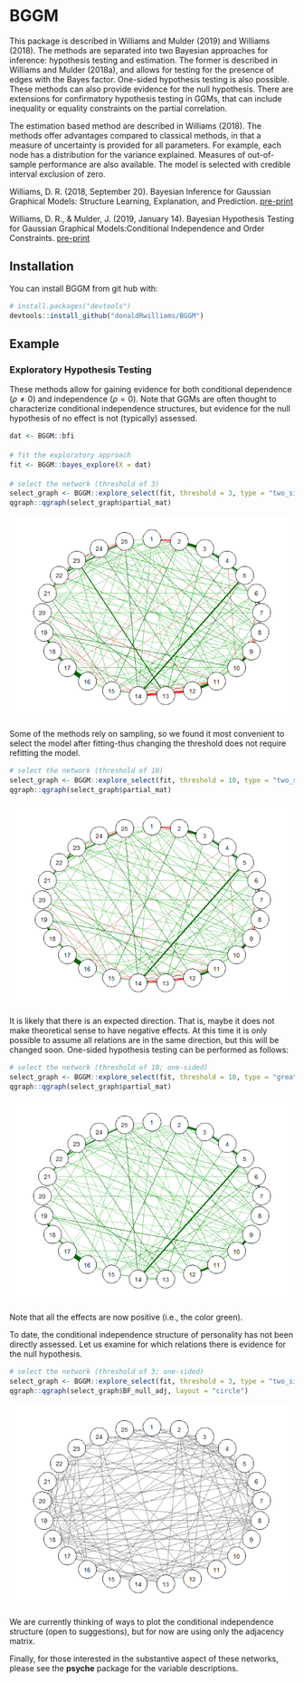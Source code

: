 
<!-- README.md is generated from README.Rmd. Please edit that file -->
BGGM
====

This package is described in Williams and Mulder (2019) and Williams (2018). The methods are separated into two Bayesian approaches for inference: hypothesis testing and estimation. The former is described in Williams and Mulder (2018a), and allows for testing for the presence of edges with the Bayes factor. One-sided hypothesis testing is also possible. These methods can also provide evidence for the null hypothesis. There are extensions for confirmatory hypothesis testing in GGMs, that can include inequality or equality constraints on the partial correlation.

The estimation based method are described in Williams (2018). The methods offer advantages compared to classical methods, in that a measure of uncertainty is provided for all parameters. For example, each node has a distribution for the variance explained. Measures of out-of-sample performance are also available. The model is selected with credible interval exclusion of zero.

Williams, D. R. (2018, September 20). Bayesian Inference for Gaussian Graphical Models: Structure Learning, Explanation, and Prediction. [pre-print](https://doi.org/10.31234/osf.io/x8dpr)

Williams, D. R., & Mulder, J. (2019, January 14). Bayesian Hypothesis Testing for Gaussian Graphical Models:Conditional Independence and Order Constraints. [pre-print](https://doi.org/10.31234/osf.io/ypxd8)

Installation
------------

You can install BGGM from git hub with:

``` r
# install.packages("devtools")
devtools::install_github("donaldRwilliams/BGGM")
```

Example
-------

### Exploratory Hypothesis Testing

These methods allow for gaining evidence for both conditional dependence (*ρ* ≠ 0) and independence (*ρ* = 0). Note that GGMs are often thought to characterize conditional independence structures, but evidence for the null hypothesis of no effect is not (typically) assessed.

``` r
dat <- BGGM::bfi

# fit the exploratory approach
fit <- BGGM::bayes_explore(X = dat)

# select the network (threshold of 3)
select_graph <- BGGM::explore_select(fit, threshold = 3, type = "two_sided")
qgraph::qgraph(select_graph$partial_mat)
```

![](README-example-1.png)

Some of the methods rely on sampling, so we found it most convenient to select the model after fitting-thus changing the threshold does not require refitting the model.

``` r
# select the network (threshold of 10)
select_graph <- BGGM::explore_select(fit, threshold = 10, type = "two_sided")
qgraph::qgraph(select_graph$partial_mat)
```

![](README-unnamed-chunk-2-1.png)

It is likely that there is an expected direction. That is, maybe it does not make theoretical sense to have negative effects. At this time it is only possible to assume all relations are in the same direction, but this will be changed soon. One-sided hypothesis testing can be performed as follows:

``` r
# select the network (threshold of 10; one-sided)
select_graph <- BGGM::explore_select(fit, threshold = 10, type = "greater_than")
qgraph::qgraph(select_graph$partial_mat)
```

![](README-unnamed-chunk-3-1.png)

Note that all the effects are now positive (i.e., the color green).

To date, the conditional independence structure of personality has not been directly assessed. Let us examine for which relations there is evidence for the null hypothesis.

``` r
# select the network (threshold of 3; one-sided)
select_graph <- BGGM::explore_select(fit, threshold = 3, type = "two_sided")
qgraph::qgraph(select_graph$BF_null_adj, layout = "circle")
```

![](README-unnamed-chunk-4-1.png)

We are currently thinking of ways to plot the conditional independence structure (open to suggestions), but for now are using only the adjacency matrix.

Finally, for those interested in the substantive aspect of these networks, please see the **psyche** package for the variable descriptions.
